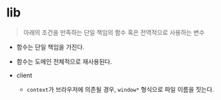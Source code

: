 # lib

> 아래의 조건을 만족하는 단일 책임의 함수 혹은 전역적으로 사용하는 변수

- 함수는 단일 책임을 가진다.
- 함수는 도메인 전체적으로 재사용된다.

- client
  - `context`가 브라우저에 의존될 경우, `window*` 형식으로 파일 이름을 짓는다.
